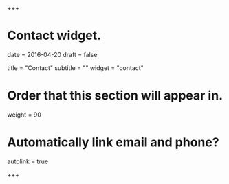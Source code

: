 +++
# Contact widget.

date = 2016-04-20
draft = false

title = "Contact"
subtitle = ""
widget = "contact"

# Order that this section will appear in.
weight = 90

# Automatically link email and phone?
autolink = true

+++

